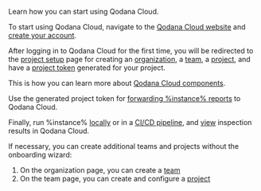 [//]: # (title: Quick start)

<link-summary>Learn how you can start using Qodana Cloud.</link-summary>

To start using Qodana Cloud, navigate to the [Qodana Cloud website](https://qodana.cloud) and 
[create your account](cloud-get-access.topic).

After logging in to Qodana Cloud for the first time, you will be redirected to the [project setup](set-up-your-project.md) 
page for creating an [organization](cloud-organizations.topic), a [team](cloud-teams.topic), a [project](cloud-projects.topic), 
and have a [project token](cloud-projects.topic#cloud-manage-projects) generated for your project. 

<tip>This is how you can learn more about <a href="cloud-running-introduction.topic">Qodana Cloud components</a>.</tip>

Use the generated project token for [forwarding %instance% reports](cloud-forward-reports.topic) to Qodana Cloud.

Finally, run %instance% [locally](Quick-start.topic#quickstart-run-using-cli) or in a [CI/CD pipeline](ci.md), 
and [view](cloud-overview-reports.topic) inspection results in Qodana Cloud.

If necessary, you can create additional teams and projects without the onboarding wizard:

1. On the organization page, you can create a [team](cloud-teams.topic#cloud-teams-create-team)
2. On the team page, you can create and configure a [project](cloud-projects.topic#cloud-create-project)